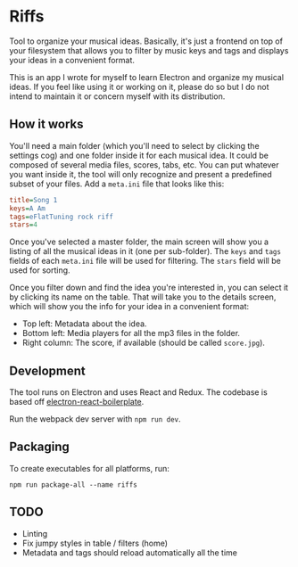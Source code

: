 # Riffs

Tool to organize your musical ideas. Basically, it's just a frontend on top of your filesystem that allows you to filter by music keys and tags and displays your ideas in a convenient format.

This is an app I wrote for myself to learn Electron and organize my musical ideas. If you feel like using it or working on it, please do so but I do not intend to maintain it or concern myself with its distribution.

## How it works

You'll need a main folder (which you'll need to select by clicking the settings cog) and one folder inside it for each musical idea. It could be composed of several media files, scores, tabs, etc. You can put whatever you want inside it, the tool will only recognize and present a predefined subset of your files. Add a `meta.ini` file that looks like this:

```ini
title=Song 1
keys=A Am
tags=eFlatTuning rock riff
stars=4
```

Once you've selected a master folder, the main screen will show you a listing of all the musical ideas in it (one per sub-folder). The `keys` and `tags` fields of each `meta.ini` file will be used for filtering. The `stars` field will be used for sorting.

Once you filter down and find the idea you're interested in, you can select it by clicking its name on the table. That will take you to the details screen, which will show you the info for your idea in a convenient format:

* Top left: Metadata about the idea.
* Bottom left: Media players for all the mp3 files in the folder.
* Right column: The score, if available (should be called `score.jpg`).

## Development

The tool runs on Electron and uses React and Redux. The codebase is based off [electron-react-boilerplate](https://github.com/chentsulin/electron-react-boilerplate).

Run the webpack dev server with `npm run dev`.

## Packaging

To create executables for all platforms, run:

```
npm run package-all --name riffs
```

## TODO

* Linting
* Fix jumpy styles in table / filters (home)
* Metadata and tags should reload automatically all the time
